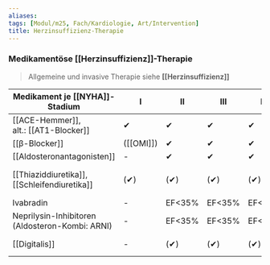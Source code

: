 ```yaml
---
aliases: 
tags: [Modul/m25, Fach/Kardiologie, Art/Intervention]
title: Herzinsuffizienz-Therapie
---
```

### Medikamentöse [[Herzinsuffizienz]]-Therapie
> Allgemeine und invasive Therapie siehe **[[Herzinsuffizienz]]**

Medikament je [[NYHA]]-Stadium|I|II|III|IV|Anmerkungen
-|-|-|-|-|-
[[ACE-Hemmer]], <br>alt.: [[AT1-Blocker]]|✔︎|✔︎|✔︎|✔︎|Dosis↑ 
[[β-Blocker]]|([[OMI]])|✔︎|✔︎|✔︎|Dosis↑ 
[[Aldosteronantagonisten]]|-|✔︎|✔︎|✔︎|Dosis↑ 
[[Thiaziddiuretika]], [[Schleifendiuretika]]|(✔︎)|(✔︎)|(✔︎)|(✔︎)|bei [[Hypervolämie]], Dosis↓ 
Ivabradin|-|EF<35%|EF<35%|EF<35%|
Neprilysin-Inhibitoren (Aldosteron-Kombi: ARNI)|-|EF<35%|EF<35%|EF<35%|**Ersatz** für [[ACE-Hemmer]]
[[Digitalis]]|-|(✔︎)|(✔︎)|(✔︎)|Symptomkontrolle, Reserve, Dosis↓ 
